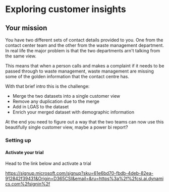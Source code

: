 # Exploring customer insights

## Your mission
You have two different sets of contact details provided to you. One from the contact center team and the other from the waste management department. In real life the major problem is that the two departments arn't talking from the same view.

This means that when a person calls and makes a complaint if it needs to be passed through to waste management, waste management are missing some of the golden information that the contact centre has.

With that brief intro this is the challenge:
* Merge the two datasets into a single customer view
* Remove any duplication due to the merge
* Add in LGAS to the dataset
* Enrich your merged dataset with demographic information

At the end you need to figure out a way that the two teams can now use this beautifully single customer view, maybe a power bi report?

### Setting up

#### Activate your trial
Head to the link below and activate a trial

https://signup.microsoft.com/signup?sku=61e6bd70-fbdb-4deb-82ea-912842f39431&Origin=D365CSI&email=&ru=https%3a%2f%2fcsi.ai.dynamics.com%2fsignin%2f



